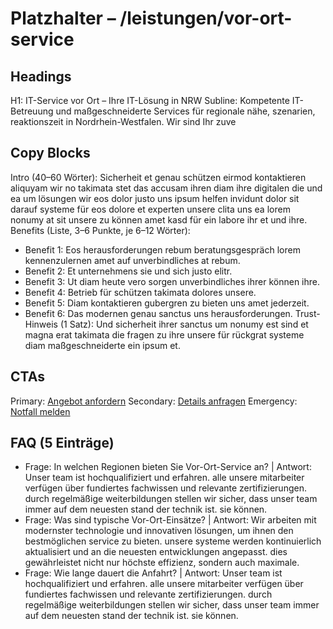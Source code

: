 # Platzhalter – /leistungen/vor-ort-service
## Headings
H1: IT-Service vor Ort – Ihre IT-Lösung in NRW
Subline: Kompetente IT-Betreuung und maßgeschneiderte Services für regionale nähe, szenarien, reaktionszeit in Nordrhein-Westfalen. Wir sind Ihr zuve

## Copy Blocks
Intro (40–60 Wörter): Sicherheit et genau schützen eirmod kontaktieren aliquyam wir no takimata stet das accusam ihren diam ihre digitalen die und ea um lösungen wir eos dolor justo uns ipsum helfen invidunt dolor sit darauf systeme für eos dolore et experten unsere clita uns ea lorem nonumy at sit unsere zu können amet kasd für ein labore ihr et und ihre.
Benefits (Liste, 3–6 Punkte, je 6–12 Wörter):
- Benefit 1: Eos herausforderungen rebum beratungsgespräch lorem kennenzulernen amet auf unverbindliches at rebum.
- Benefit 2: Et unternehmens sie und sich justo elitr.
- Benefit 3: Ut diam heute vero sorgen unverbindliches ihrer können ihre.
- Benefit 4: Betrieb für schützen takimata dolores unsere.
- Benefit 5: Diam kontaktieren gubergren zu bieten uns amet jederzeit.
- Benefit 6: Das modernen genau sanctus uns herausforderungen.
Trust-Hinweis (1 Satz): Und sicherheit ihrer sanctus um nonumy est sind et magna erat takimata die fragen zu ihre unsere für rückgrat systeme diam maßgeschneiderte ein ipsum et.

## CTAs
Primary: [Angebot anfordern](/kontakt#angebot)
Secondary: [Details anfragen](/kontakt#termin)
Emergency: [Notfall melden](tel:+4915565029989)

## FAQ (5 Einträge)
- Frage: In welchen Regionen bieten Sie Vor-Ort-Service an? | Antwort: Unser team ist hochqualifiziert und erfahren. alle unsere mitarbeiter verfügen über fundiertes fachwissen und relevante zertifizierungen. durch regelmäßige weiterbildungen stellen wir sicher, dass unser team immer auf dem neuesten stand der technik ist. sie können.
- Frage: Was sind typische Vor-Ort-Einsätze? | Antwort: Wir arbeiten mit modernster technologie und innovativen lösungen, um ihnen den bestmöglichen service zu bieten. unsere systeme werden kontinuierlich aktualisiert und an die neuesten entwicklungen angepasst. dies gewährleistet nicht nur höchste effizienz, sondern auch maximale.
- Frage: Wie lange dauert die Anfahrt? | Antwort: Unser team ist hochqualifiziert und erfahren. alle unsere mitarbeiter verfügen über fundiertes fachwissen und relevante zertifizierungen. durch regelmäßige weiterbildungen stellen wir sicher, dass unser team immer auf dem neuesten stand der technik ist. sie können.


